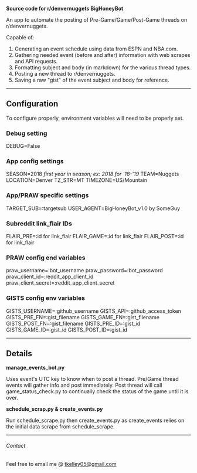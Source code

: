 **Source code for r/denvernuggets BigHoneyBot**

An app to automate the posting of Pre-Game/Game/Post-Game threads on r/denvernuggets.

Capable of:

1. Generating an event schedule using data from ESPN and NBA.com.
2. Gathering needed event (before and after) information with web scrapes and API requests.
3. Formatting subject and body (in markdown) for the various thread types.
4. Posting a new thread to r/denvernuggets.
5. Saving a raw "gist" of the event subject and body for reference.

---

## Configuration


To configure properly, environment variables will need to be properly set.

### Debug setting
DEBUG=False

### App config settings
SEASON=2018 *first year in season; ex: 2018 for '18-'19*
TEAM=Nuggets
LOCATION=Denver
TZ_STR=MT
TIMEZONE=US/Mountain

### App/PRAW specific settings
TARGET_SUB=:targetsub
USER_AGENT=BigHoneyBot_v1.0 by SomeGuy

### Subreddit link_flair IDs
FLAIR_PRE=:id for link_flair
FLAIR_GAME=:id for link_flair
FLAIR_POST=:id for link_flair

### PRAW config end variables
praw_username=:bot_username
praw_password=:bot_password
praw_client_id=:reddit_app_client_id
praw_client_secret=:reddit_app_client_secret

### GISTS config env variables
GISTS_USERNAME=:github_username
GISTS_API=:github_access_token
GISTS_PRE_FN=:gist_filename
GISTS_GAME_FN=:gist_filename
GISTS_POST_FN=:gist_filename
GISTS_PRE_ID=:gist_id
GISTS_GAME_ID=:gist_id
GISTS_POST_ID=:gist_id


---

## Details

**manage_events_bot.py**

Uses event's UTC key to know when to post a thread. 
Pre/Game thread events will gather info and post immediately. 
Post thread will call game_status_check.py to continually check the status of the game until it is over.

**schedule_scrap.py & create_events.py**

Run schedule_scrape.py then create_events.py as create_events relies on the initial data scrape from schedule_scrape.


---

###### Contact

Feel free to email me @ tkelley05@gmail.com

